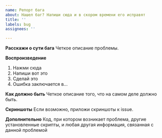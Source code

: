 ```yaml
---
name: Репорт бага
about: Нашел баг? Напиши сюда и в скором времени его исправят
title: ''
labels: bug
assignees: ''

---
```


**Расскажи о сути бага**
Четкое описание проблемы.

**Воспроизведение**
1. Нажми сюда
2. Напиши вот это
3. Сделай это
4. Ошибка заключается в...

**Как должно быть**
Четкое описание того, что на самом деле должно быть.

**Скриншоты**
Если возможно, приложи скриншоты к issue.

**Дополнительно**
Код, при котором возникает проблема, другие установленные скрипты, и любая другая информация, связанная с данной проблемой
